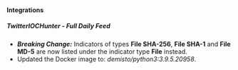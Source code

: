 
#### Integrations
##### TwitterIOCHunter - Full Daily Feed
- ***Breaking Change:*** Indicators of types **File SHA-256**, **File SHA-1** and **File MD-5** are now
  listed under the indicator type **File** instead.
- Updated the Docker image to: *demisto/python3:3.9.5.20958*.
